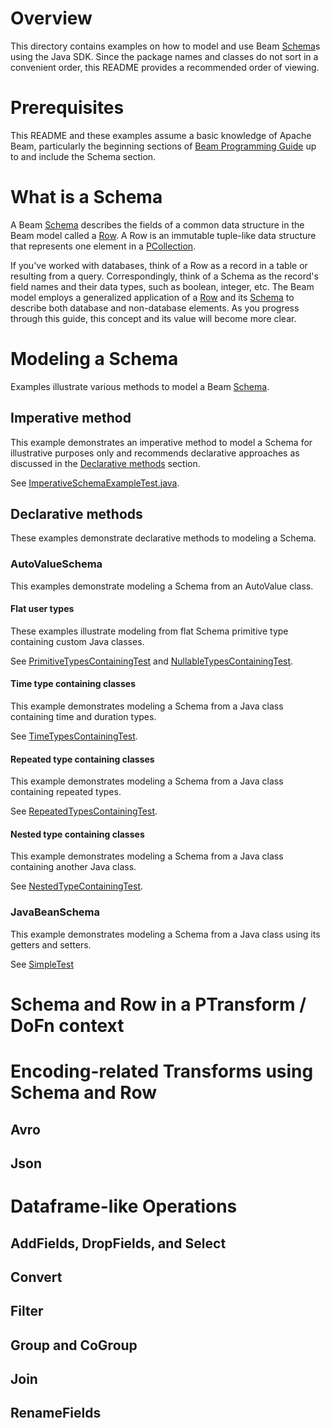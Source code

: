 <!--
    Licensed to the Apache Software Foundation (ASF) under one
    or more contributor license agreements.  See the NOTICE file
    distributed with this work for additional information
    regarding copyright ownership.  The ASF licenses this file
    to you under the Apache License, Version 2.0 (the
    "License"); you may not use this file except in compliance
    with the License.  You may obtain a copy of the License at

      http://www.apache.org/licenses/LICENSE-2.0

    Unless required by applicable law or agreed to in writing,
    software distributed under the License is distributed on an
    "AS IS" BASIS, WITHOUT WARRANTIES OR CONDITIONS OF ANY
    KIND, either express or implied.  See the License for the
    specific language governing permissions and limitations
    under the License.
-->

# Overview

This directory contains examples on how to model and use Beam
[Schema](https://beam.apache.org/releases/javadoc/current/org/apache/beam/sdk/schemas/Schema.html)s using the Java SDK.
Since the package names and classes do not sort in a convenient order, this README provides a recommended order
of viewing.

# Prerequisites

This README and these examples assume a basic knowledge of Apache Beam, particularly the beginning sections of
[Beam Programming Guide](https://beam.apache.org/documentation/programming-guide/) up to and include the Schema section.

# What is a Schema

A Beam
[Schema](https://beam.apache.org/releases/javadoc/current/org/apache/beam/sdk/schemas/Schema.html) describes
the fields of a common data structure in the Beam model called a
[Row](https://beam.apache.org/releases/javadoc/current/org/apache/beam/sdk/values/Row.html).  A Row is an
immutable tuple-like data structure that represents one element in a
[PCollection](https://beam.apache.org/releases/javadoc/current/org/apache/beam/sdk/values/PCollection.html).

If you've worked with databases, think of a Row as a record in a table or resulting from a query.  Correspondingly,
think of a Schema as the record's field names and their data types, such as boolean, integer, etc.  The Beam model
employs a generalized application of a [Row](https://beam.apache.org/releases/javadoc/current/org/apache/beam/sdk/values/Row.html)
and its [Schema](https://beam.apache.org/releases/javadoc/current/org/apache/beam/sdk/schemas/Schema.html)
to describe both database and non-database elements. As you progress through this guide, this concept and its value will
become more clear.

# Modeling a Schema

Examples illustrate various methods to model a Beam
[Schema](https://beam.apache.org/releases/javadoc/current/org/apache/beam/sdk/schemas/Schema.html).

## Imperative method

This example demonstrates an imperative method to model a Schema for illustrative purposes only and recommends declarative
approaches as discussed in the [Declarative methods](#declarative-methods) section.

See [ImperativeSchemaExampleTest.java](src/test/java/org/apache/beam/examples/schemas/model/imperative/ImperativeSchemaExampleTest.java).

## Declarative methods

These examples demonstrate declarative methods to modeling a Schema.

### AutoValueSchema

This examples demonstrate modeling a Schema from an AutoValue class.

#### Flat user types

These examples illustrate modeling from flat Schema primitive type containing custom Java classes.

See
[PrimitiveTypesContainingTest](src/test/java/org/apache/beam/examples/schemas/model/autovalueschema/PrimitiveTypesContainingTest.java)
and
[NullableTypesContainingTest](src/test/java/org/apache/beam/examples/schemas/model/autovalueschema/NullableTypesContainingTest.java).

#### Time type containing classes

This example demonstrates modeling a Schema from a Java class containing time and duration types.

See
[TimeTypesContainingTest](src/test/java/org/apache/beam/examples/schemas/model/autovalueschema/TimeTypesContainingTest.java).

#### Repeated type containing classes

This example demonstrates modeling a Schema from a Java class containing repeated types.

See
[RepeatedTypesContainingTest](src/test/java/org/apache/beam/examples/schemas/model/autovalueschema/RepeatedTypesContainingTest.java).

#### Nested type containing classes

This example demonstrates modeling a Schema from a Java class containing another Java class.

See
[NestedTypeContainingTest](src/test/java/org/apache/beam/examples/schemas/model/autovalueschema/NestedTypeContainingTest.java).

### JavaBeanSchema

This example demonstrates modeling a Schema from a Java class using its getters and setters.

See
[SimpleTest](src/test/java/org/apache/beam/examples/schemas/model/javabeanschema/SimpleTest.java)

# Schema and Row in a PTransform / DoFn context

# Encoding-related Transforms using Schema and Row

## Avro

## Json

# Dataframe-like Operations

## AddFields, DropFields, and Select

## Convert

## Filter

## Group and CoGroup

## Join

## RenameFields
